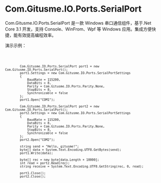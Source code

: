 # Com.Gitusme.IO.Ports.SerialPort

Com.Gitusme.IO.Ports.SerialPort 是一款 Windows 串口通信组件，基于.Net Core 3.1 开发，支持 Console、WinFrom、Wpf 等 Windows 应用。集成方便快捷，能有效提高编程效率。

演示示例：

<code>
  
            Com.Gitusme.IO.Ports.SerialPort port1 = new Com.Gitusme.IO.Ports.SerialPort();
            port1.Settings = new Com.Gitusme.IO.Ports.SerialPortSettings
            {
                BaudRate = 115200,
                DataBits = 8,
                Parity = Com.Gitusme.IO.Ports.Parity.None,
                StopBits = 8,
                Synchronizable = false
            };
            port1.Open("COM1");

            Com.Gitusme.IO.Ports.SerialPort port2 = new Com.Gitusme.IO.Ports.SerialPort();
            port2.Settings = new Com.Gitusme.IO.Ports.SerialPortSettings
            {
                BaudRate = 115200,
                DataBits = 8,
                Parity = Com.Gitusme.IO.Ports.Parity.None,
                StopBits = 8,
                Synchronizable = false
            };
            port2.Open("COM2");

            string send = "Hello, gitusme!";
            byte[] data = System.Text.Encoding.UTF8.GetBytes(send);
            port1.Write(data);

            byte[] rec = new byte[data.Length + 10000];
            int read = port2.Read(rec);
            string receive = System.Text.Encoding.UTF8.GetString(rec, 0, read);

            port1.Close();
            port2.Close();

</code>
